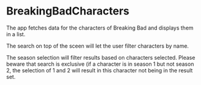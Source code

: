 # BreakingBadCharacters

The app fetches data for the characters of Breaking Bad and displays them in a list.

The search on top of the sceen will let the user filter characters by name.

The season selection will filter results based on characters selected. Please beware that search is exclusive (if a character is in season 1 but not season 2, the selection of 1 and 2 will result in this character not being in the result set.
